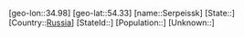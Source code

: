 ﻿---
location: [54.33,34.98]
type: City
tags:
- geo/City


SpocWebEntityId: 34215
isDeleted: false
confidential: public

---
[geo-lon::34.98]
[geo-lat::54.33]
[name::Serpeissk]
[State::]
[Country::[Russia](geo/Continent/Europe/Russia.md)]
[StateId::]
[Population::]
[Unknown::]

